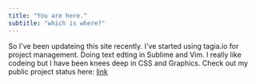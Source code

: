 ```yaml
---
title: "You are here."
subtitle: "which is where?"
---
```

So I've been updateing this site recently.
I've started using tagia.io for project management.
Doing text edting in Sublime and Vim.
I really like codeing but I have been knees deep in CSS and Graphics.
Check out my public project status here: [link](https://tree.taiga.io/project/riftrid3r-drewbillingsnet/ "taiga.io")